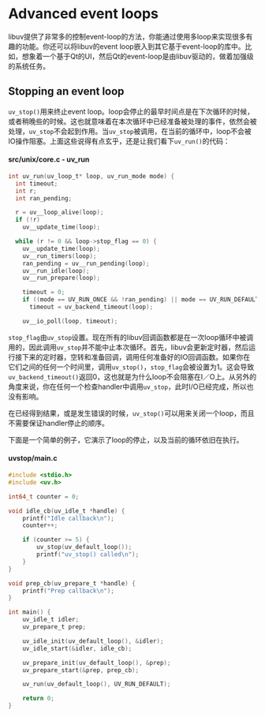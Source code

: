 # Advanced event loops

libuv提供了非常多的控制event-loop的方法，你能通过使用多loop来实现很多有趣的功能。你还可以将libuv的event loop嵌入到其它基于event-loop的库中。比如，想象着一个基于Qt的UI，然后Qt的event-loop是由libuv驱动的，做着加强级的系统任务。  

## Stopping an event loop

`uv_stop()`用来终止event loop。loop会停止的最早时间点是在下次循环的时候，或者稍晚些的时候。这也就意味着在本次循环中已经准备被处理的事件，依然会被处理，`uv_stop`不会起到作用。当`uv_stop`被调用，在当前的循环中，loop不会被IO操作阻塞。上面这些说得有点玄乎，还是让我们看下`uv_run()`的代码：  

#### src/unix/core.c - uv_run

```c
int uv_run(uv_loop_t* loop, uv_run_mode mode) {
  int timeout;
  int r;
  int ran_pending;

  r = uv__loop_alive(loop);
  if (!r)
    uv__update_time(loop);

  while (r != 0 && loop->stop_flag == 0) {
    uv__update_time(loop);
    uv__run_timers(loop);
    ran_pending = uv__run_pending(loop);
    uv__run_idle(loop);
    uv__run_prepare(loop);

    timeout = 0;
    if ((mode == UV_RUN_ONCE && !ran_pending) || mode == UV_RUN_DEFAULT)
      timeout = uv_backend_timeout(loop);

    uv__io_poll(loop, timeout);
```

`stop_flag`由`uv_stop`设置。现在所有的libuv回调函数都是在一次loop循环中被调用的，因此调用`uv_stop`并不能中止本次循环。首先，libuv会更新定时器，然后运行接下来的定时器，空转和准备回调，调用任何准备好的IO回调函数。如果你在它们之间的任何一个时间里，调用`uv_stop()`，`stop_flag`会被设置为1。这会导致`uv_backend_timeout()`返回0，这也就是为什么loop不会阻塞在I／O上。从另外的角度来说，你在任何一个检查handler中调用`uv_stop`，此时I/O已经完成，所以也没有影响。 

在已经得到结果，或是发生错误的时候，`uv_stop()`可以用来关闭一个loop，而且不需要保证handler停止的顺序。  

下面是一个简单的例子，它演示了loop的停止，以及当前的循环依旧在执行。  

#### uvstop/main.c

```c
#include <stdio.h>
#include <uv.h>

int64_t counter = 0;

void idle_cb(uv_idle_t *handle) {
    printf("Idle callback\n");
    counter++;

    if (counter >= 5) {
        uv_stop(uv_default_loop());
        printf("uv_stop() called\n");
    }
}

void prep_cb(uv_prepare_t *handle) {
    printf("Prep callback\n");
}

int main() {
    uv_idle_t idler;
    uv_prepare_t prep;

    uv_idle_init(uv_default_loop(), &idler);
    uv_idle_start(&idler, idle_cb);

    uv_prepare_init(uv_default_loop(), &prep);
    uv_prepare_start(&prep, prep_cb);

    uv_run(uv_default_loop(), UV_RUN_DEFAULT);

    return 0;
}
```

